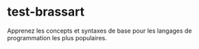 # test-brassart

Apprenez les concepts et syntaxes de base 
pour les langages de programmation les 
plus populaires.
